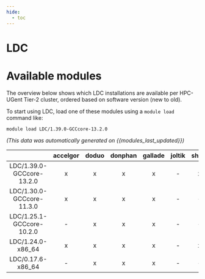 ```yaml
---
hide:
  - toc
---
```


LDC
===

# Available modules


The overview below shows which LDC installations are available per HPC-UGent Tier-2 cluster, ordered based on software version (new to old).

To start using LDC, load one of these modules using a `module load` command like:

```shell
module load LDC/1.39.0-GCCcore-13.2.0
```

*(This data was automatically generated on {{modules_last_updated}})*  

| |accelgor|doduo|donphan|gallade|joltik|shinx|skitty|
| :---: | :---: | :---: | :---: | :---: | :---: | :---: | :---: |
|LDC/1.39.0-GCCcore-13.2.0|x|x|x|x|-|x|x|
|LDC/1.30.0-GCCcore-11.3.0|x|x|x|x|-|-|-|
|LDC/1.25.1-GCCcore-10.2.0|-|x|x|x|-|-|-|
|LDC/1.24.0-x86_64|x|x|x|x|-|x|x|
|LDC/0.17.6-x86_64|-|x|x|x|-|-|-|

